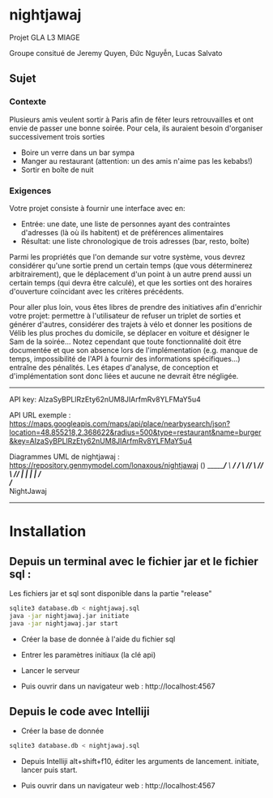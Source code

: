 # nightjawaj
Projet GLA L3 MIAGE

Groupe consitué de Jeremy Quyen, Đức Nguyễn, Lucas Salvato

## Sujet
### Contexte

Plusieurs amis veulent sortir à Paris afin de fêter leurs retrouvailles et ont envie de passer une bonne soirée. Pour cela, ils auraient besoin d'organiser successivement trois sorties

* Boire un verre dans un bar sympa
* Manger au restaurant (attention: un des amis n'aime pas les kebabs!)
* Sortir en boîte de nuit

### Exigences

Votre projet consiste à fournir une interface avec en:

* Entrée: une date, une liste de personnes ayant des contraintes d'adresses (là où ils habitent) et de préférences alimentaires
* Résultat: une liste chronologique de trois adresses (bar, resto, boîte)

Parmi les propriétés que l'on demande sur votre système, vous devrez considérer qu'une sortie prend un certain temps (que vous déterminerez arbitrairement), que le déplacement d'un point à un autre prend aussi un certain temps (qui devra être calculé), et que les sorties ont des horaires d'ouverture coïncidant avec les critères précédents.

Pour aller plus loin, vous êtes libres de prendre des initiatives afin d'enrichir votre projet: permettre à l'utilisateur de refuser un triplet de sorties et générer d'autres, considérer des trajets à vélo et donner les positions de Vélib les plus proches du domicile, se déplacer en voiture et désigner le Sam de la soirée... Notez cependant que toute fonctionnalité doit être documentée et que son absence lors de l'implémentation (e.g. manque de temps, impossibilité de l'API à fournir des informations spécifiques...) entraîne des pénalités. Les étapes d'analyse, de conception et d'implémentation sont donc liées et aucune ne devrait être négligée.

___

API key: AIzaSyBPLlRzEty62nUM8JIArfmRv8YLFMaY5u4

API URL exemple : https://maps.googleapis.com/maps/api/place/nearbysearch/json?location=48.855218,2.368622&radius=500&type=restaurant&name=burger&key=AIzaSyBPLlRzEty62nUM8JIArfmRv8YLFMaY5u4

Diagrammes UML de nightjawaj : https://repository.genmymodel.com/lonaxous/nightjawaj
         ()
 ________/__
 \ _____/_ /
  \\     //
   \\   //
    \\ //
     | |
     | |
    /   \
   /_____\
  NightJawaj
                                                                
____

# Installation
## Depuis un terminal avec le fichier jar et le fichier sql :

Les fichiers jar et sql sont disponible dans la partie "release"

```bash
sqlite3 database.db < nightjawaj.sql
java -jar nightjawaj.jar initiate
java -jar nightjawaj.jar start
```

* Créer la base de donnée à l'aide du fichier sql

* Entrer les paramètres initiaux (la clé api)

* Lancer le serveur

* Puis ouvrir dans un navigateur web : http://localhost:4567

## Depuis le code avec Intelliji
* Créer la base de donnée

```bash
sqlite3 database.db < nightjawaj.sql
```
* Depuis Intelliji alt+shift+f10, éditer les arguments de lancement. initiate, lancer puis start.

* Puis ouvrir dans un navigateur web : http://localhost:4567
